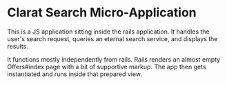 Clarat Search Micro-Application
===============================

This is a JS application sitting inside the rails application. It handles the
user's search request, queries an eternal search service, and displays the
results.

It functions mostly independently from rails. Rails renders an almost empty
Offers#index page with a bit of supportive markup. The app then gets
instantiated and runs inside that prepared view.
